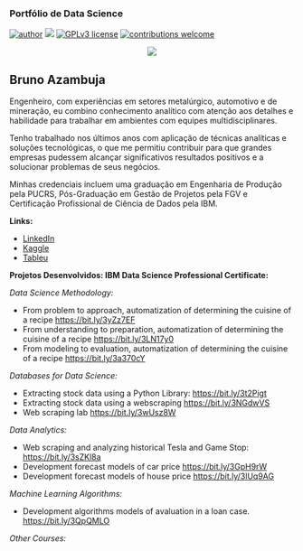 ### Portfólio de Data Science
[![author](https://img.shields.io/badge/author-brunoazambuja-red.svg)](https://www.linkedin.com/in/brunoazambuja) [![](https://img.shields.io/badge/python-3.5+-blue.svg)](https://www.python.org/downloads/release/python-365/) [![GPLv3 license](https://img.shields.io/badge/License-GPLv3-blue.svg)](http://perso.crans.org/besson/LICENSE.html) [![contributions welcome](https://img.shields.io/badge/contributions-welcome-brightgreen.svg?style=flat)](https://github.com/brunoazambuja)

<p align="center">
  <img src="https://github.com/BrunoAzambuja/template_portfolio/blob/main/banner.jpg" >
</p>

## Bruno Azambuja

Engenheiro, com experiências em setores metalúrgico, automotivo e de mineração, eu combino conhecimento analítico com atenção aos detalhes e habilidade para trabalhar em ambientes com equipes multidisciplinares.

Tenho trabalhado nos últimos anos com aplicação de técnicas analíticas e soluções tecnológicas, o que me permitiu contribuir para que grandes empresas pudessem alcançar significativos resultados positivos e a solucionar problemas de seus negócios.

Minhas credenciais incluem uma graduação em Engenharia de Produção pela PUCRS, Pós-Graduação em Gestão de Projetos pela FGV e Certificação Profissional de Ciência de Dados pela IBM.

**Links:**
* [LinkedIn](https://www.linkedin.com/in/brunoazambuja)
* [Kaggle](https://www.kaggle.com/brunoazambuja)
* [Tableu](https://public.tableau.com/app/profile/bruno.azambuja)



**Projetos Desenvolvidos: IBM Data Science Professional Certificate:**

*Data Science Methodology:*
* From problem to approach, automatization of determining the cuisine of a recipe https://bit.ly/3yZz7EF
* From understanding to preparation, automatization of determining the cuisine of a recipe  https://bit.ly/3LN17y0
* From modeling to evaluation, automatization of determining the cuisine of a recipe https://bit.ly/3a370cY

*Databases for Data Science:*
* Extracting stock data using a Python Library: https://bit.ly/3t2Pigt
* Extracting stock data using a webscraping https://bit.ly/3NGdwVS
* Web scraping lab https://bit.ly/3wUsz8W

*Data Analytics:*
* Web scraping and analyzing historical Tesla and Game Stop: https://bit.ly/3sZKl8a
* Development forecast models of car price https://bit.ly/3GpH9rW
* Development forecast models of house price https://bit.ly/3lUq9AG

*Machine Learning Algorithms:*
* Development algorithms models of avaluation in a loan case. https://bit.ly/3QpQMLO

*Other Courses:*
